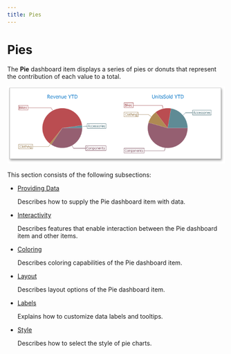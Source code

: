 ```yaml
---
title: Pies
---
```

# Pies
The **Pie** dashboard item displays a series of pies or donuts that represent the contribution of each value to a total.

![MainFeatures_Pies](../../../images/img18178.png)

This section consists of the following subsections:
* [Providing Data](pies/providing-data.md)
	
	Describes how to supply the Pie dashboard item with data.
* [Interactivity](pies/interactivity.md)
	
	Describes features that enable interaction between the Pie dashboard item and other items.
* [Coloring](pies/coloring.md)
	
	Describes coloring capabilities of the Pie dashboard item.
* [Layout](pies/layout.md)
	
	Describes layout options of the Pie dashboard item.
* [Labels](pies/labels.md)
	
	Explains how to customize data labels and tooltips.
* [Style](pies/style.md)
	
	Describes how to select the style of pie charts.